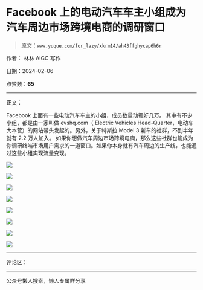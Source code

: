 # Facebook 上的电动汽车车主小组成为汽车周边市场跨境电商的调研窗口

> 原文：[`www.yuque.com/for_lazy/xkrm14/ah43ffghycap6h6r`](https://www.yuque.com/for_lazy/xkrm14/ah43ffghycap6h6r)

作者： 林林 AIGC 写作

日期：2024-02-06

点赞数：**65**

* * *

正文：

Facebook 上面有一些电动汽车车主的小组，成员数量动辄好几万。 其中有不少小组，都是由一家叫做 evshq.com（ Electric Vehicles
Head-Quarter，电动车大本营）的网站带头发起的。另外，关于特斯拉 Model 3 新车的社群，不到半年就有 2.2 万人加入。
如果你想做汽车周边市场跨境电商，那么这些社群也能成为你调研终端市场用户需求的一道窗口。如果你本身就有汽车周边的生产线，也能通过这些小组实现流量变现。

![](img/de74032dfda72379e6a688daf64a5bd0.png)

![](img/0106f46b57f68c175231c4225f59234a.png)

![](img/2ac3256267c67c5a9f92cabf89b8f0e4.png)

![](img/e82053c0cad0a2062c90b4838b1b3c31.png)

![](img/c1e047213422457f02ffe8b30329d17b.png)

![](img/4e6c2a326980ce650eb833ef2b5847aa.png)

![](img/e10c020f68d41fa00d1987742064fb1a.png)

![](img/2064b81e1d0189f672c31aeafc56fbbb.png)

* * *

评论区：

* * *

公众号懒人搜索，懒人专属群分享